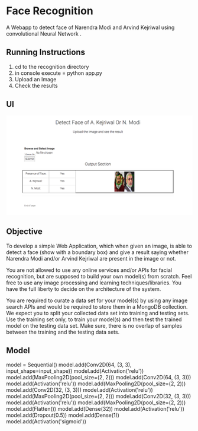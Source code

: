 # Face Recognition
A Webapp to detect face of Narendra Modi and Arvind Kejriwal using convolutional Neural Network .

## Running Instructions

1. cd to the recognition directory
2. in console execute = python app.py
3. Upload an Image 
4. Check the results

## UI
![alt text](https://github.com/rishab-sharma/recognition/blob/master/Screen%20Shot%202017-12-19%20at%204.28.07%20PM.png)

## Objective
To develop a simple Web Application, which when given an image, is able to detect a face (show with a boundary box) and give a result saying whether Narendra Modi and/or Arvind Kejriwal are present in the image or not.

You are not allowed to use any online services and/or APIs for facial recognition, but are supposed to build your own model(s) from scratch. Feel free to use any image processing and learning techniques/libraries. You have the full liberty to decide on the architecture of the system.

You are required to curate a data set for your model(s) by using any image search APIs and would be required to store them in a MongoDB collection. We expect you to split your collected data set into training and testing sets. Use the training set only, to train your model(s) and then test the trained model on the testing data set. Make sure, there is no overlap of samples between the training and the testing data sets.

## Model

model = Sequential()
model.add(Conv2D(64, (3, 3), input_shape=input_shape))
model.add(Activation('relu'))
model.add(MaxPooling2D(pool_size=(2, 2)))
model.add(Conv2D(64, (3, 3)))
model.add(Activation('relu'))
model.add(MaxPooling2D(pool_size=(2, 2)))
model.add(Conv2D(32, (3, 3)))
model.add(Activation('relu'))
model.add(MaxPooling2D(pool_size=(2, 2)))
model.add(Conv2D(32, (3, 3)))
model.add(Activation('relu'))
model.add(MaxPooling2D(pool_size=(2, 2)))
model.add(Flatten())
model.add(Dense(32))
model.add(Activation('relu'))
model.add(Dropout(0.5))
model.add(Dense(1))
model.add(Activation('sigmoid'))
